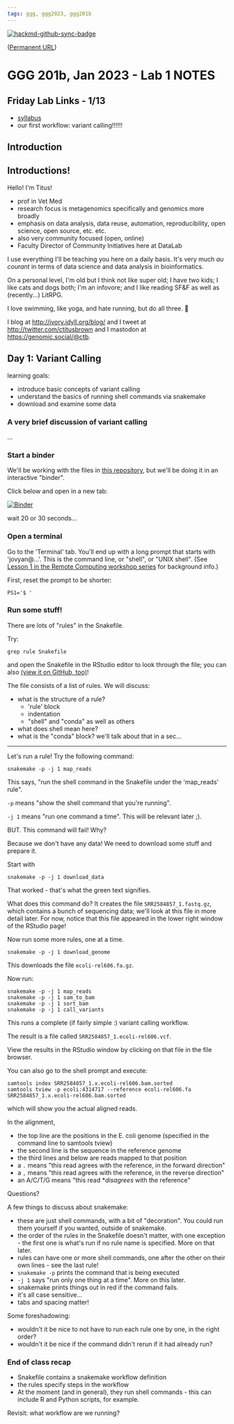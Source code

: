 ```yaml
---
tags: ggg, ggg2023, ggg201b
---
```


[![hackmd-github-sync-badge](https://hackmd.io/cD4Gl7uET9SLF3LxvKDTTg/badge)](https://hackmd.io/cD4Gl7uET9SLF3LxvKDTTg)



([Permanent URL](https://github.com/ngs-docs/2023-ggg201b-lab/blob/main/lab-1.md))

# GGG 201b, Jan 2023 - Lab 1 NOTES

## Friday Lab Links - 1/13

* [syllabus](https://hackmd.io/MCWqGjO3S0KdxJP10KPKNw?view)
* our first workflow: variant calling!!!!!!

## Introduction

## Introductions!

Hello! I'm Titus!

* prof in Vet Med
* research focus is metagenomics specifically and genomics more broadly
* emphasis on data analysis, data reuse, automation, reproducibility, open science, open source, etc. etc.
* also very community focused (open, online)
* Faculty Director of Community Initiatives here at DataLab

I use everything I'll be teaching you here on a daily basis. It's very much _au courant_ in terms of data science and data analysis in bioinformatics.

On a personal level, I'm old but I think not like super old; I have two kids; I like cats and dogs both; I'm an infovore; and I like reading SF&F as well as (recently...) LitRPG.

I love swimming, like yoga, and hate running, but do all three. :shrug:

I blog at http://ivory.idyll.org/blog/ and I tweet at http://twitter.com/ctitusbrown and I mastodon at https://genomic.social/@ctb.

## Day 1: Variant Calling

learning goals:
- introduce basic concepts of variant calling
- understand the basics of running shell commands via snakemake
- download and examine some data

### A very brief discussion of variant calling

...

### Start a binder

We'll be working with the files in [this repository](https://github.com/ngs-docs/2023-ggg-201b-variant-calling/tree/lab1), but we'll be doing it in an interactive "binder".

Click below and open in a new tab:

[![Binder](https://mybinder.org/badge_logo.svg)](https://mybinder.org/v2/gh/ngs-docs/2023-ggg-201b-variant-calling/lab1?urlpath=rstudio)

wait 20 or 30 seconds...

### Open a terminal

Go to the 'Terminal' tab. You'll end up with a long prompt that starts
with 'jovyan@...'.  This is the command line, or "shell", or "UNIX
shell". (See
[Lesson 1 in the Remote Computing workshop series](https://ngs-docs.github.io/2021-august-remote-computing/index.html)
for background info.)

First, reset the prompt to be shorter:
```
PS1='$ '
```

### Run some stuff!

There are lots of "rules" in the Snakefile.

Try:

```
grep rule Snakefile
```

and open the Snakefile in the RStudio editor to look through the file; you can also [(view it on GitHub, too)](https://github.com/ngs-docs/2023-ggg-201b-variant-calling/blob/lab1/Snakefile)!

The file consists of a list of rules.  We will discuss:

* what is the structure of a rule?
  * 'rule' block
  * indentation
  * "shell" and "conda" as well as others
* what does shell mean here?
* what is the "conda" block? we'll talk about that in a sec...

----

Let's run a rule! Try the following command:
```
snakemake -p -j 1 map_reads
```

This says, "run the shell command in the Snakefile under the 'map_reads' rule".

`-p` means "show the shell command that you're running".

`-j 1` means "run one command a time". This will be relevant later ;).

BUT. This command will fail! Why?

Because we don't have any data! We need to download some stuff and prepare it.

Start with

```
snakemake -p -j 1 download_data
```

That worked - that's what the green text signifies.

What does this command do? It creates the file `SRR2584857_1.fastq.gz`,
which contains a bunch of sequencing data; we'll look at this file in more
detail later. For now, notice that this file appeared in the lower right window of the RStudio page!

Now run some more rules, one at a time.

```
snakemake -p -j 1 download_genome
```
This downloads the file `ecoli-rel606.fa.gz`.

Now run:
```
snakemake -p -j 1 map_reads
snakemake -p -j 1 sam_to_bam
snakemake -p -j 1 sort_bam
snakemake -p -j 1 call_variants
```

This runs a complete (if fairly simple :) variant calling workflow.

The result is a file called `SRR2584857_1.ecoli-rel606.vcf`.

View the results in the RStudio window by clicking on that file in the file
browser.

You can also go to the shell prompt and execute:

```
samtools index SRR2584857_1.x.ecoli-rel606.bam.sorted
samtools tview -p ecoli:4314717 --reference ecoli-rel606.fa SRR2584857_1.x.ecoli-rel606.bam.sorted
```
which will show you the actual aligned reads.

In the alignment,
* the top line are the positions in the E. coli genome (specified in the command line to samtools tview)
* the second line is the sequence in the reference genome
* the third lines and below are reads mapped to that position
* a `.` means "this read agrees with the reference, in the forward direction"
* a `,` means "this read agrees with the reference, in the reverse direction"
* an A/C/T/G means "this read **disagrees* with the reference"

Questions?

A few things to discuss about snakemake:

* these are just shell commands, with a bit of "decoration". You could run them yourself if you wanted, outside of snakemake.
* the order of the rules in the Snakefile doesn't matter, with one exception - the first one is what's run if no rule name is specified. More on that later.
* rules can have one or more shell commands, one after the other on their own lines - see the last rule!
* `snakemake -p` prints the command that is being executed
* `-j 1` says "run only one thing at a time". More on this later.
* snakemake prints things out in red if the command fails.
* it's all case sensitive...
* tabs and spacing matter!

Some foreshadowing:

* wouldn't it be nice to not have to run each rule one by one, in the right order?
* wouldn't it be nice if the command didn't rerun if it had already run?

### End of class recap

* Snakefile contains a snakemake workflow definition
* the rules specify steps in the workflow
* At the moment (and in general), they run shell commands - this can include R and Python scripts, for example.

Revisit: what workflow are we running?
